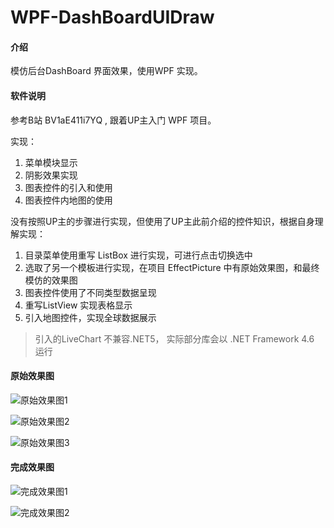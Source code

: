 # WPF-DashBoardUIDraw

#### 介绍
模仿后台DashBoard 界面效果，使用WPF 实现。

#### 软件说明

参考B站 BV1aE411i7YQ , 跟着UP主入门  WPF 项目。

实现：
1. 菜单模块显示
2. 阴影效果实现
3. 图表控件的引入和使用
4. 图表控件内地图的使用

没有按照UP主的步骤进行实现，但使用了UP主此前介绍的控件知识，根据自身理解实现：

1. 目录菜单使用重写 ListBox 进行实现，可进行点击切换选中
2. 选取了另一个模板进行实现，在项目 EffectPicture 中有原始效果图，和最终模仿的效果图
3. 图表控件使用了不同类型数据呈现
4. 重写ListView 实现表格显示
5. 引入地图控件，实现全球数据展示

> 引入的LiveChart 不兼容.NET5， 实际部分库会以 .NET Framework 4.6 运行

#### 原始效果图

![原始效果图1](https://gitee.com/ryan4gitee/wpf-dash-board-uidraw/blob/master/EffectPicture/Raw/Effect1.png)


![原始效果图2](https://gitee.com/ryan4gitee/wpf-dash-board-uidraw/blob/master/EffectPicture/Raw/Effect2.png)


![原始效果图3](https://gitee.com/ryan4gitee/wpf-dash-board-uidraw/blob/master/EffectPicture/Raw/Effect3.png)

#### 完成效果图

![完成效果图1](https://gitee.com/ryan4gitee/wpf-dash-board-uidraw/blob/master/EffectPicture/Complete/Effect1.png)


![完成效果图2](https://gitee.com/ryan4gitee/wpf-dash-board-uidraw/blob/master/EffectPicture/Complete/Effect2.png)


